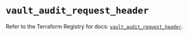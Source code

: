 # `vault_audit_request_header`

Refer to the Terraform Registry for docs: [`vault_audit_request_header`](https://registry.terraform.io/providers/hashicorp/vault/4.6.0/docs/resources/audit_request_header).
